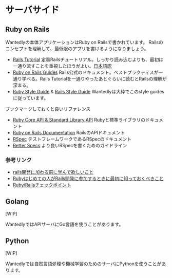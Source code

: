 サーバサイド
===========

## Ruby on Rails

Wantedlyの本体アプリケーションはRuby on Railsで書かれています。
Railsのコンセプトを理解して、最低限のアプリを書けるようになりましょう。

- [Rails Tutorial](https://www.railstutorial.org/book) 定番Railsチュートリアル。しっかり読み込むよりも、最初は一通り流すことを重視したほうがよい。[日本語訳](http://railstutorial.jp/)
- [Ruby on Rails Guides](http://guides.rubyonrails.org/) Rails公式のドキュメント。ベストプラクティスが一通り学べる。Rails Tutorialを一通りやったあとぐらいに読むとRailsの理解が深まる。
- [Ruby Style Guide](https://github.com/bbatsov/ruby-style-guide) & [Rails Style Guide](https://github.com/bbatsov/rails-style-guide) Wantedlyは大枠でこのstyle guidesに従っています。

ブックマークしておくと良いリファレンス

- [Ruby Core API & Standard Library API](http://ruby-doc.org/) Rubyと標準ライブラリのドキュメント
- [Ruby on Rails Documentation](http://api.rubyonrails.org/) RailsのAPIドキュメント
- [RSpec](https://www.relishapp.com/rspec) テストフレームワークであるRSpecのドキュメント
- [Better Specs](http://betterspecs.org) より良いRSpecを書くためのガイドライン


### 参考リンク

- [rails開発に加わる前に学んで欲しいこと](http://qiita.com/reikubonaga/items/60b4f6ee0a86ed06e83b)
- [Rubyはじめての人がRails開発に参加するときに最初に知っておくべきこと](http://qiita.com/awakia/items/42525adb473c7cc6b811)
- [Ruby/Railsチェックポイント](http://qiita.com/awakia/items/ea81e2da242e8e28dec6)


## Golang

[WIP]

WantedlyではAPIサーバにGo言語を使うことがあります。

## Python

[WIP]

Wantedlyでは自然言語処理や機械学習のためのサーバにPythonを使うことがあります。



